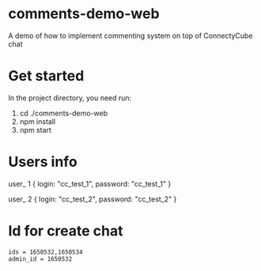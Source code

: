 # comments-demo-web
A demo of how to implement commenting system on top of ConnectyCube chat

# Get started
In the project directory, you need run:
1. cd ./comments-demo-web 
2. npm install
3. npm start

# Users info
user_ 1 {
    login: "cc_test_1", 
    password: "cc_test_1" 
}

user_ 2 {
    login: "cc_test_2", 
    password: "cc_test_2" 
}

# Id for create chat
    ids = 1650532,1650534
    admin_id = 1650532


